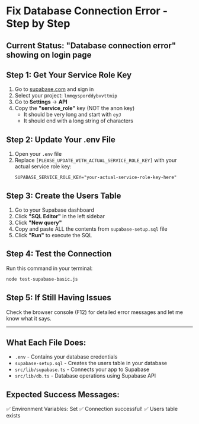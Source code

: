 # Fix Database Connection Error - Step by Step

## Current Status: "Database connection error" showing on login page

## Step 1: Get Your Service Role Key
1. Go to [supabase.com](https://supabase.com) and sign in
2. Select your project: `lmmqysporddybvvttmip`
3. Go to **Settings** → **API**
4. Copy the **"service_role"** key (NOT the anon key)
   - It should be very long and start with `eyJ`
   - It should end with a long string of characters

## Step 2: Update Your .env File
1. Open your `.env` file
2. Replace `[PLEASE_UPDATE_WITH_ACTUAL_SERVICE_ROLE_KEY]` with your actual service role key:
   ```
   SUPABASE_SERVICE_ROLE_KEY="your-actual-service-role-key-here"
   ```

## Step 3: Create the Users Table
1. Go to your Supabase dashboard
2. Click **"SQL Editor"** in the left sidebar
3. Click **"New query"**
4. Copy and paste ALL the contents from `supabase-setup.sql` file
5. Click **"Run"** to execute the SQL

## Step 4: Test the Connection
Run this command in your terminal:
```bash
node test-supabase-basic.js
```

## Step 5: If Still Having Issues
Check the browser console (F12) for detailed error messages and let me know what it says.

---

## What Each File Does:
- `.env` - Contains your database credentials
- `supabase-setup.sql` - Creates the users table in your database
- `src/lib/supabase.ts` - Connects your app to Supabase
- `src/lib/db.ts` - Database operations using Supabase API

## Expected Success Messages:
✅ Environment Variables: Set
✅ Connection successful!
✅ Users table exists